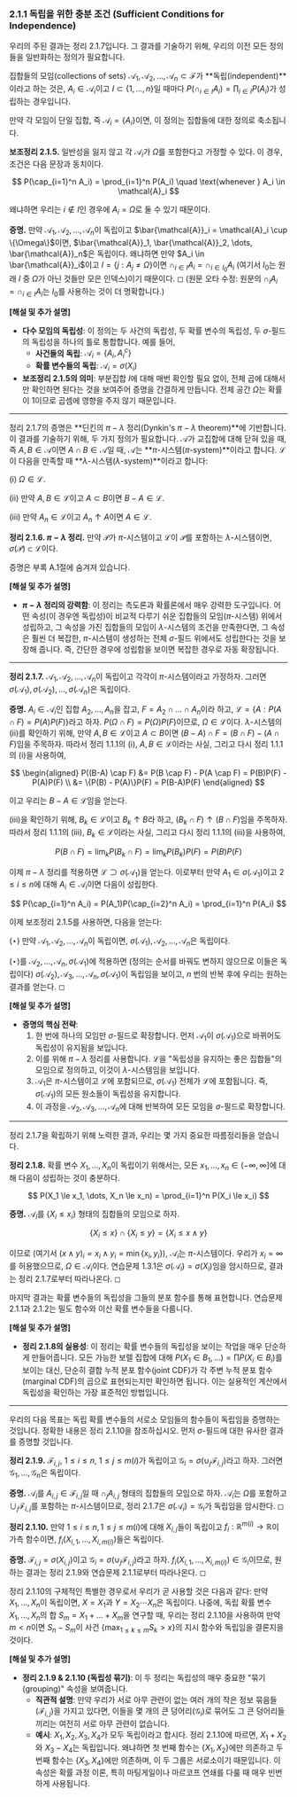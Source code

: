 ### **2.1.1 독립을 위한 충분 조건 (Sufficient Conditions for Independence)**

우리의 주된 결과는 정리 2.1.7입니다. 그 결과를 기술하기 위해, 우리의 이전 모든 정의들을 일반화하는 정의가 필요합니다.

집합들의 모임(collections of sets) $\mathcal{A}_1, \mathcal{A}_2, \dots, \mathcal{A}_n \subset \mathcal{F}$가 **독립(independent)**이라고 하는 것은, $A_i \in \mathcal{A}_i$이고 $I \subset \{1, \dots, n\}$일 때마다 $P(\cap_{i \in I} A_i) = \prod_{i \in I} P(A_i)$가 성립하는 경우입니다.

만약 각 모임이 단일 집합, 즉 $\mathcal{A}_i = \{A_i\}$이면, 이 정의는 집합들에 대한 정의로 축소됩니다.

**보조정리 2.1.5.** 일반성을 잃지 않고 각 $\mathcal{A}_i$가 $\Omega$를 포함한다고 가정할 수 있다. 이 경우, 조건은 다음 문장과 동치이다.

$$ P(\cap_{i=1}^n A_i) = \prod_{i=1}^n P(A_i) \quad \text{whenever } A_i \in \mathcal{A}_i $$

왜냐하면 우리는 $i \notin I$인 경우에 $A_i = \Omega$로 둘 수 있기 때문이다.


**증명.** 만약 $\mathcal{A}_1, \mathcal{A}_2, \dots, \mathcal{A}_n$이 독립이고 $\bar{\mathcal{A}}_i = \mathcal{A}_i \cup \{\Omega\}$이면, $\bar{\mathcal{A}}_1, \bar{\mathcal{A}}_2, \dots, \bar{\mathcal{A}}_n$은 독립이다. 왜냐하면 만약 $A_i \in \bar{\mathcal{A}}_i$이고 $I=\{j: A_j \neq \Omega\}$이면 $\cap_{i \in I} A_i = \cap_{i \in I_0} A_i$ (여기서 $I_0$는 원래 $I$ 중 $\Omega$가 아닌 것들만 모은 인덱스)이기 때문이다. ◻ (원문 오타 수정: 원문의 $\cap_i A_i = \cap_{i \in I} A_i$는 $I_0$를 사용하는 것이 더 명확합니다.)

**[해설 및 추가 설명]**
*   **다수 모임의 독립성**: 이 정의는 두 사건의 독립성, 두 확률 변수의 독립성, 두 $\sigma$-필드의 독립성을 하나의 틀로 통합합니다. 예를 들어,
    *   **사건들의 독립**: $\mathcal{A}_i = \{A_i, A_i^c\}$
    *   **확률 변수들의 독립**: $\mathcal{A}_i = \sigma(X_i)$
*   **보조정리 2.1.5의 의미**: 부분집합 $I$에 대해 매번 확인할 필요 없이, 전체 곱에 대해서만 확인하면 된다는 것을 보여주어 증명을 간결하게 만듭니다. 전체 공간 $\Omega$는 확률이 1이므로 곱셈에 영향을 주지 않기 때문입니다.

---

정리 2.1.7의 증명은 **딘킨의 $\pi-\lambda$ 정리(Dynkin's $\pi-\lambda$ theorem)**에 기반합니다. 이 결과를 기술하기 위해, 두 가지 정의가 필요합니다.
$\mathcal{A}$가 교집합에 대해 닫혀 있을 때, 즉 $A, B \in \mathcal{A}$이면 $A \cap B \in \mathcal{A}$일 때, $\mathcal{A}$는 **$\pi$-시스템($\pi$-system)**이라고 합니다.
$\mathcal{L}$이 다음을 만족할 때 **$\lambda$-시스템($\lambda$-system)**이라고 합니다:

(i) $\Omega \in \mathcal{L}$.

(ii) 만약 $A, B \in \mathcal{L}$이고 $A \subset B$이면 $B-A \in \mathcal{L}$.

(iii) 만약 $A_n \in \mathcal{L}$이고 $A_n \uparrow A$이면 $A \in \mathcal{L}$.

**정리 2.1.6. $\pi-\lambda$ 정리.** 만약 $\mathcal{P}$가 $\pi$-시스템이고 $\mathcal{L}$이 $\mathcal{P}$를 포함하는 $\lambda$-시스템이면, $\sigma(\mathcal{P}) \subset \mathcal{L}$이다.

증명은 부록 A.1절에 숨겨져 있습니다.

**[해설 및 추가 설명]**
*   **$\pi-\lambda$ 정리의 강력함**: 이 정리는 측도론과 확률론에서 매우 강력한 도구입니다. 어떤 속성(이 경우엔 독립성)이 비교적 다루기 쉬운 집합들의 모임($\pi$-시스템) 위에서 성립하고, 그 속성을 가진 집합들의 모임이 $\lambda$-시스템의 조건을 만족한다면, 그 속성은 훨씬 더 복잡한, $\pi$-시스템이 생성하는 전체 $\sigma$-필드 위에서도 성립한다는 것을 보장해 줍니다. 즉, 간단한 경우에 성립함을 보이면 복잡한 경우로 자동 확장됩니다.

---

**정리 2.1.7.** $\mathcal{A}_1, \mathcal{A}_2, \dots, \mathcal{A}_n$이 독립이고 각각이 $\pi$-시스템이라고 가정하자. 그러면 $\sigma(\mathcal{A}_1), \sigma(\mathcal{A}_2), \dots, \sigma(\mathcal{A}_n)$은 독립이다.

**증명.** $A_i \in \mathcal{A}_i$인 집합 $A_2, \dots, A_n$을 잡고, $F = A_2 \cap \dots \cap A_n$이라 하고, $\mathcal{L} = \{A : P(A \cap F) = P(A)P(F)\}$라고 하자. $P(\Omega \cap F) = P(\Omega)P(F)$이므로, $\Omega \in \mathcal{L}$이다.
$\lambda$-시스템의 (ii)를 확인하기 위해, 만약 $A, B \in \mathcal{L}$이고 $A \subset B$이면 $(B-A) \cap F = (B \cap F) - (A \cap F)$임을 주목하자. 따라서 정리 1.1.1의 (i), $A, B \in \mathcal{L}$이라는 사실, 그리고 다시 정리 1.1.1의 (i)을 사용하여,

$$ \begin{aligned} P((B-A) \cap F) &= P(B \cap F) - P(A \cap F) = P(B)P(F) - P(A)P(F) \\ &= \{P(B) - P(A)\}P(F) = P(B-A)P(F) \end{aligned} $$

이고 우리는 $B-A \in \mathcal{L}$임을 얻는다.

(iii)을 확인하기 위해, $B_k \in \mathcal{L}$이고 $B_k \uparrow B$라 하고, $(B_k \cap F) \uparrow (B \cap F)$임을 주목하자. 따라서 정리 1.1.1의 (iii), $B_k \in \mathcal{L}$이라는 사실, 그리고 다시 정리 1.1.1의 (iii)을 사용하여,

$$ P(B \cap F) = \lim_k P(B_k \cap F) = \lim_k P(B_k)P(F) = P(B)P(F) $$

이제 $\pi-\lambda$ 정리를 적용하면 $\mathcal{L} \supset \sigma(\mathcal{A}_1)$을 얻는다. 이로부터 만약 $A_1 \in \sigma(\mathcal{A}_1)$이고 $2 \le i \le n$에 대해 $A_i \in \mathcal{A}_i$이면 다음이 성립한다.

$$ P(\cap_{i=1}^n A_i) = P(A_1)P(\cap_{i=2}^n A_i) = \prod_{i=1}^n P(A_i) $$

이제 보조정리 2.1.5를 사용하면, 다음을 얻는다:

($\star$) 만약 $\mathcal{A}_1, \mathcal{A}_2, \dots, \mathcal{A}_n$이 독립이면, $\sigma(\mathcal{A}_1), \mathcal{A}_2, \dots, \mathcal{A}_n$은 독립이다.

($\star$)를 $\mathcal{A}_2, \dots, \mathcal{A}_n, \sigma(\mathcal{A}_1)$에 적용하면 (정의는 순서를 바꿔도 변하지 않으므로 이들은 독립이다) $\sigma(\mathcal{A}_2), \mathcal{A}_3, \dots, \mathcal{A}_n, \sigma(\mathcal{A}_1)$이 독립임을 보이고, $n$ 번의 반복 후에 우리는 원하는 결과를 얻는다. ◻

**[해설 및 추가 설명]**
*   **증명의 핵심 전략**:
    1.  한 번에 하나의 모임만 $\sigma$-필드로 확장합니다. 먼저 $\mathcal{A}_1$이 $\sigma(\mathcal{A}_1)$으로 바뀌어도 독립성이 유지됨을 보입니다.
    2.  이를 위해 $\pi-\lambda$ 정리를 사용합니다. $\mathcal{L}$을 "독립성을 유지하는 좋은 집합들"의 모임으로 정의하고, 이것이 $\lambda$-시스템임을 보입니다.
    3.  $\mathcal{A}_1$은 $\pi$-시스템이고 $\mathcal{L}$에 포함되므로, $\sigma(\mathcal{A}_1)$ 전체가 $\mathcal{L}$에 포함됩니다. 즉, $\sigma(\mathcal{A}_1)$의 모든 원소들이 독립성을 유지합니다.
    4.  이 과정을 $\mathcal{A}_2, \mathcal{A}_3, \dots, \mathcal{A}_n$에 대해 반복하여 모든 모임을 $\sigma$-필드로 확장합니다.

---

정리 2.1.7을 확립하기 위해 노력한 결과, 우리는 몇 가지 중요한 따름정리들을 얻습니다.

**정리 2.1.8.** 확률 변수 $X_1, \dots, X_n$이 독립이기 위해서는, 모든 $x_1, \dots, x_n \in (-\infty, \infty]$에 대해 다음이 성립하는 것이 충분하다.

$$ P(X_1 \le x_1, \dots, X_n \le x_n) = \prod_{i=1}^n P(X_i \le x_i) $$

**증명.** $\mathcal{A}_i$를 $\{X_i \le x_i\}$ 형태의 집합들의 모임으로 하자.

$$ \{X_i \le x\} \cap \{X_i \le y\} = \{X_i \le x \wedge y\} $$

이므로 (여기서 $(x \wedge y)_i = x_i \wedge y_i = \min\{x_i, y_i\}$), $\mathcal{A}_i$는 $\pi$-시스템이다. 우리가 $x_i = \infty$를 허용했으므로, $\Omega \in \mathcal{A}_i$이다. 연습문제 1.3.1은 $\sigma(\mathcal{A}_i) = \sigma(X_i)$임을 암시하므로, 결과는 정리 2.1.7로부터 따라나온다. ◻

마지막 결과는 확률 변수들의 독립성을 그들의 분포 함수를 통해 표현합니다. 연습문제 2.1.1과 2.1.2는 밀도 함수와 이산 확률 변수들을 다룹니다.

**[해설 및 추가 설명]**
*   **정리 2.1.8의 실용성**: 이 정리는 확률 변수들의 독립성을 보이는 작업을 매우 단순하게 만들어줍니다. 모든 가능한 보렐 집합에 대해 $P(X_1 \in B_1, \dots) = \prod P(X_i \in B_i)$를 보이는 대신, 단순히 결합 누적 분포 함수(joint CDF)가 각 주변 누적 분포 함수(marginal CDF)의 곱으로 표현되는지만 확인하면 됩니다. 이는 실용적인 계산에서 독립성을 확인하는 가장 표준적인 방법입니다.

---

우리의 다음 목표는 독립 확률 변수들의 서로소 모임들의 함수들이 독립임을 증명하는 것입니다. 정확한 내용은 정리 2.1.10을 참조하십시오. 먼저 $\sigma$-필드에 대한 유사한 결과를 증명할 것입니다.

**정리 2.1.9.** $\mathcal{F}_{i,j}$, $1 \le i \le n$, $1 \le j \le m(i)$가 독립이고 $\mathcal{G}_i = \sigma(\cup_j \mathcal{F}_{i,j})$라고 하자. 그러면 $\mathcal{G}_1, \dots, \mathcal{G}_n$은 독립이다.

**증명.** $\mathcal{A}_i$를 $A_{i,j} \in \mathcal{F}_{i,j}$일 때 $\cap_j A_{i,j}$ 형태의 집합들의 모임으로 하자. $\mathcal{A}_i$는 $\Omega$를 포함하고 $\cup_j \mathcal{F}_{i,j}$를 포함하는 $\pi$-시스템이므로, 정리 2.1.7은 $\sigma(\mathcal{A}_i) = \mathcal{G}_i$가 독립임을 암시한다. ◻

**정리 2.1.10.** 만약 $1 \le i \le n, 1 \le j \le m(i)$에 대해 $X_{i,j}$들이 독립이고 $f_i: \mathbb{R}^{m(i)} \to \mathbb{R}$이 가측 함수이면, $f_i(X_{i,1}, \dots, X_{i, m(i)})$들은 독립이다.

**증명.** $\mathcal{F}_{i,j} = \sigma(X_{i,j})$이고 $\mathcal{G}_i = \sigma(\cup_j \mathcal{F}_{i,j})$라고 하자. $f_i(X_{i,1}, \dots, X_{i,m(i)}) \in \mathcal{G}_i$이므로, 원하는 결과는 정리 2.1.9와 연습문제 2.1.1로부터 따라나온다. ◻

정리 2.1.10의 구체적인 특별한 경우로서 우리가 곧 사용할 것은 다음과 같다: 만약 $X_1, \dots, X_n$이 독립이면, $X=X_1$과 $Y=X_2 \cdots X_n$은 독립이다. 나중에, 독립 확률 변수 $X_1, \dots, X_n$의 합 $S_m = X_1 + \dots + X_m$을 연구할 때, 우리는 정리 2.1.10을 사용하여 만약 $m<n$이면 $S_n - S_m$이 사건 $\{\max_{1 \le k \le m} S_k > x\}$의 지시 함수와 독립임을 결론지을 것이다.

**[해설 및 추가 설명]**
*   **정리 2.1.9 & 2.1.10 (독립성 묶기)**: 이 두 정리는 독립성의 매우 중요한 "묶기(grouping)" 속성을 보여줍니다.
    *   **직관적 설명**: 만약 우리가 서로 아무 관련이 없는 여러 개의 작은 정보 묶음들($\mathcal{F}_{i,j}$)을 가지고 있다면, 이들을 몇 개의 큰 덩어리($\mathcal{G}_i$)로 묶어도 그 큰 덩어리들끼리는 여전히 서로 아무 관련이 없습니다.
    *   **예시**: $X_1, X_2, X_3, X_4$가 모두 독립이라고 합시다. 정리 2.1.10에 따르면, $X_1+X_2$와 $X_3-X_4$는 독립입니다. 왜냐하면 첫 번째 함수는 $\{X_1, X_2\}$에만 의존하고 두 번째 함수는 $\{X_3, X_4\}$에만 의존하며, 이 두 그룹은 서로소이기 때문입니다. 이 속성은 확률 과정 이론, 특히 마팅게일이나 마르코프 연쇄를 다룰 때 매우 빈번하게 사용됩니다.
